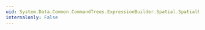 ```yaml
---
uid: System.Data.Common.CommandTrees.ExpressionBuilder.Spatial.SpatialEdmFunctions.GeographyLineFromBinary(System.Data.Common.CommandTrees.DbExpression,System.Data.Common.CommandTrees.DbExpression)
internalonly: False
---
```

